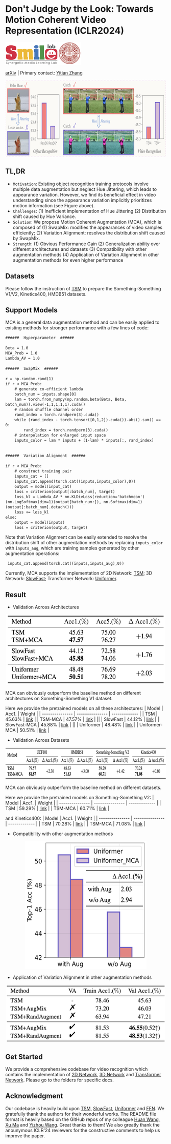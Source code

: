 # Don't Judge by the Look: Towards Motion Coherent Video Representation (ICLR2024)


<div align="left">
    <a><img src="fig/smile.png"  height="70px" ></a>
    <a><img src="fig/neu.png"  height="70px" ></a>
</div>

[arXiv](https://arxiv.org/abs/2403.09506) | Primary contact: [Yitian Zhang](mailto:markcheung9248@gmail.com)


<div align="center">
  <img src="fig/fig1_iclr.jpeg" width="800px" height="240px">
</div>

## TL,DR
- `Motivation`: Existing object recognition training protocols involve multiple data augmentation but neglect Hue Jittering, which leads to appearance variation. However, we find its beneficial effect in video understanding since the appearance variation implicitly prioritizes motion information (see Figure above).
- `Challenges`: (1) Inefficient implementation of Hue Jittering (2) Distribution shift caused by Hue Variance.
- `Solution`: We propose Motion Coherent Augmentation (MCA), which is composed of (1) SwapMix: modifies the appearances of video samples efficiently; (2) Variation Alignment: resolves the distribution shift caused by SwapMix.
- `Strength`: (1) Obvious Performance Gain (2) Generalization ability over different architectures and datasets (3) Compatibility with other augmentation methods (4) Application of Variation Alignment in other augmentation methods for even higher performance


## Datasets
Please follow the instruction of [TSM](https://github.com/mit-han-lab/temporal-shift-module#data-preparation) to prepare the Something-Something V1/V2, Kinetics400, HMDB51 datasets.

## Support Models

MCA is a general data augmentation method and can be easily applied to existing methods for stronger performance with a few lines of code:

  ```
  ######  Hyperparameter  ######

  Beta = 1.0
  MCA_Prob = 1.0
  Lambda_AV = 1.0

  ######  SwapMix  ######

  r = np.random.rand(1)
  if r < MCA_Prob:
      # generate co-efficient lambda
      batch_num = inputs.shape[0]
      lam = torch.from_numpy(np.random.beta(Beta, Beta, batch_num)).view(-1,1,1,1,1).cuda()
      # random shuffle channel order
      rand_index = torch.randperm(3).cuda()
      while (rand_index - torch.tensor([0,1,2]).cuda()).abs().sum() == 0:
          rand_index = torch.randperm(3).cuda()
      # interpolation for enlarged input space
      inputs_color = lam * inputs + (1-lam) * inputs[:, rand_index]
      

  ######  Variation Alignment  ######    

  if r < MCA_Prob:
      # construct training pair
      inputs_cat = []
      inputs_cat.append(torch.cat((inputs,inputs_color),0))
      output = model(input_cat)
      loss = criterion(output[:batch_num], target)
      loss_kl = Lambda_AV * nn.KLDivLoss(reduction='batchmean')(nn.LogSoftmax(dim=1)(output[batch_num:]), nn.Softmax(dim=1)(output[:batch_num].detach()))
      loss += loss_kl
  else:
      output = model(inputs)
      loss = criterion(output, target)
  ```
Note that Variation Alignment can be easily extended to resolve the distribution shift of other augmentation methods by replacing `inputs_color` with `inputs_aug`, which are training samples generated by other augmentation operations:
  ```
   inputs_cat.append(torch.cat((inputs,inputs_aug),0))
  ```


Currently, MCA supports the implementation of 2D Network: [TSM](https://arxiv.org/abs/1811.08383); 3D Network: [SlowFast](https://openaccess.thecvf.com/content_ICCV_2019/papers/Feichtenhofer_SlowFast_Networks_for_Video_Recognition_ICCV_2019_paper.pdf); Transformer Network: [Uniformer](https://arxiv.org/abs/2201.09450).

## Result

- Validation Across Architectures

<div align="center">
  <img src="fig/architecture.png" width="500px" height="220px">
</div>

MCA can obviously outperform the baseline method on different architectures on Something-Something V1 dataset.

Here we provide the pretrained models on all these architectures:
| Model | Acc1. |  Weight  |
| --------------- | --------------- | ------------- |
| TSM  | 45.63% | [link](https://drive.google.com/file/d/19tkDLkTetnOPTf8Rb4vGVKqjvAyKc0Mc/view?usp=sharing) |
| TSM-MCA  | 47.57% | [link](https://drive.google.com/file/d/1dr2x9jTQ28V_Qfg0FJPrvp7yB-cP6DLu/view?usp=sharing) |
||
| SlowFast  | 44.12% | [link](https://drive.google.com/file/d/15YKrKpw5o5L_2Z5sSHUBocTb60HUAM2j/view?usp=sharing) |
| SlowFast-MCA  | 45.88% | [link](https://drive.google.com/file/d/1L8F1oGJYliQOX3q9xQ0PZ4nP3JV1SMFJ/view?usp=sharing) |
||
| Uniformer | 48.48% | [link](https://drive.google.com/file/d/19KAdWIpLGbDa2z7BmbOny1WrDuwTz8Ky/view?usp=sharing) |
| Uniformer-MCA  | 50.51% | [link](https://drive.google.com/file/d/1bDArCCHwF9OT-ifFlgBkfyNlerK8QMNy/view?usp=sharing) |


- Validation Across Datasets

<div align="center">
  <img src="fig/datasets.png" width="800px" height="100px">
</div>

MCA can obviously outperform the baseline method on different datasets.

Here we provide the pretrained models on Something-Something V2:
| Model | Acc1. | Weight  |
| --------------- | --------------- | ------------- |
| TSM  | 59.29% | [link](https://drive.google.com/file/d/115sSRe_J07nFvg1nL9olMDzDbtdIBjGi/view?usp=sharing) |
| TSM-MCA  | 60.71% | [link](https://drive.google.com/file/d/1JynjO1cOQLGEXYOXV44SeXCD-fBQtgeV/view?usp=sharing) |

and Kinetics400:
| Model | Acc1. | Weight  |
| --------------- | --------------- | ------------- |
| TSM  | 70.28% | [link](https://drive.google.com/file/d/16CC_XrRV5_AV2mr2WKWmSHrZ2z0inT0q/view?usp=sharing) |
| TSM-MCA  | 71.08% | [link](https://drive.google.com/file/d/1CGtpIVyU_MBAuJCeNUSW_x5lYCF5MKhl/view?usp=sharing) |


- Compatibility with other augmentation methods

<div align="center">
  <img src="fig/compatible.png" width="380px" height="400px">
</div>

- Application of Variation Alignment in other augmentation methods


<div align="center">
  <img src="fig/application.png" width="500px" height="180px">
</div>


## Get Started

We provide a comprehensive codebase for video recognition which contains the implementation of [2D Network](2D_Network/), [3D Network](3D_Network/) and [Transformer Network](Transformer_Network/). Please go to the folders for specific docs.


## Acknowledgment

Our codebase is heavily build upon [TSM](https://github.com/mit-han-lab/temporal-shift-module#data-preparation), [SlowFast](https://github.com/facebookresearch/SlowFast), [Uniformer](https://github.com/Sense-X/UniFormer/tree/main/video_classification) and [FFN](https://github.com/BeSpontaneous/FFN-pytorch). We gratefully thank the authors for their wonderful works. The README file format is heavily based on the GitHub repos of my colleague [Huan Wang](https://github.com/MingSun-Tse), [Xu Ma](https://github.com/ma-xu) and [Yizhou Wang](https://github.com/wyzjack). Great thanks to them! We also greatly thank the anounymous ICLR'24 reviewers for the constructive comments to help us improve the paper.